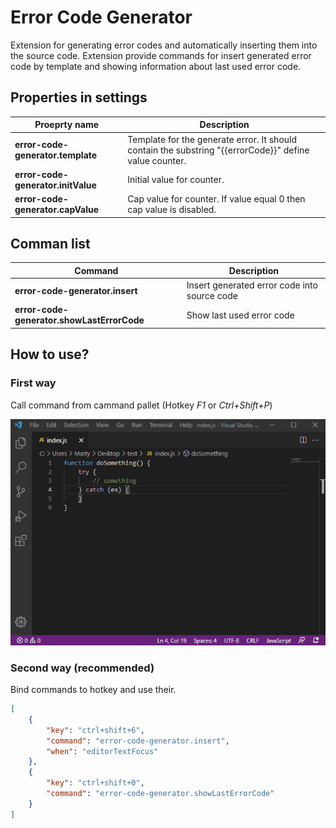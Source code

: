 # Error Code Generator

Extension for generating error codes and automatically inserting them into the source code. Extension provide commands for insert generated error code by template and showing information about last used error code.

## Properties in settings

| Proeprty name                      | Description                                                                                            |
| ---------------------------------- | ------------------------------------------------------------------------------------------------------ |
| **error-code-generator.template**  | Template for the generate error. It should contain the substring "{{errorCode}}" define value counter. |
| **error-code-generator.initValue** | Initial value for counter.                                                                             |
| **error-code-generator.capValue**  | Cap value for counter. If value equal 0 then cap value is disabled.                                    |

## Comman list

| Command                                   | Description                                  |
| ----------------------------------------- | -------------------------------------------- |
| **error-code-generator.insert**           | Insert generated error code into source code |
| **error-code-generator.showLastErrorCode**| Show last used error code                    |

## How to use?

### First way

Call command from cammand pallet (Hotkey *F1* or *Ctrl+Shift+P*)

![image](./assets/first-way.gif)

### Second way (recommended)

Bind commands to hotkey and use their.

```json
[
    {
        "key": "ctrl+shift+6",
        "command": "error-code-generator.insert",
        "when": "editorTextFocus"
    },
    {
        "key": "ctrl+shift+0",
        "command": "error-code-generator.showLastErrorCode"
    }
]
```